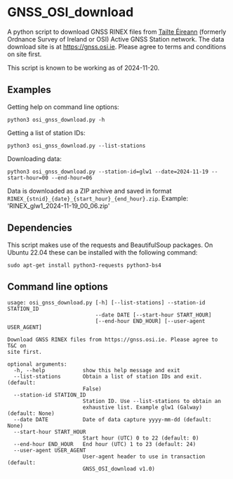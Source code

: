 # GNSS_OSI_download

A python script to download GNSS RINEX files from [Tailte Éireann](https://www.tailte.ie/en/)
(formerly Ordnance Survey of Ireland or OSI) Active GNSS Station network.
The data download site is at https://gnss.osi.ie. 
Please agree to terms and conditions on site first.

This script is known to be working as of 2024-11-20.



## Examples

Getting help on command line options:

```
python3 osi_gnss_download.py -h
```

Getting a list of station IDs:

```
python3 osi_gnss_download.py --list-stations
```

Downloading data:

```
python3 osi_gnss_download.py --station-id=glw1 --date=2024-11-19 --start-hour=00 --end-hour=06
```

Data is downloaded as a ZIP archive and saved in format `RINEX_{stnid}_{date}_{start_hour}_{end_hour}.zip`. 
Example: 'RINEX_glw1_2024-11-19_00_06.zip'



## Dependencies

This script makes use of the requests and BeautifulSoup packages. On Ubuntu 22.04 these can be installed
with the following command:

```
sudo apt-get install python3-requests python3-bs4
```



## Command line options

```
usage: osi_gnss_download.py [-h] [--list-stations] --station-id STATION_ID
                            --date DATE [--start-hour START_HOUR]
                            [--end-hour END_HOUR] [--user-agent USER_AGENT]

Download GNSS RINEX files from https://gnss.osi.ie. Please agree to T&C on
site first.

optional arguments:
  -h, --help            show this help message and exit
  --list-stations       Obtain a list of station IDs and exit. (default:
                        False)
  --station-id STATION_ID
                        Station ID. Use --list-stations to obtain an
                        exhaustive list. Example glw1 (Galway) (default: None)
  --date DATE           Date of data capture yyyy-mm-dd (default: None)
  --start-hour START_HOUR
                        Start hour (UTC) 0 to 22 (default: 0)
  --end-hour END_HOUR   End hour (UTC) 1 to 23 (default: 24)
  --user-agent USER_AGENT
                        User-agent header to use in transaction (default:
                        GNSS_OSI_download v1.0)

```
